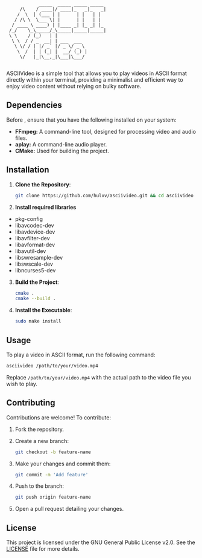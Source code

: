 ```
            _____  _____ _____ _____  
     /\    / ____|/ ____|_   _|_   _| 
    /  \  | (___ | |      | |   | |   
   / /\ \  \___ \| |      | |   | |   
  / ____ \ ____) | |____ _| |_ _| |_  
 /_/    \_\_____/_\_____|_____|_____| 
 \ \    / (_)   | |                   
  \ \  / / _  __| | ___  ___          
   \ \/ / | |/ _` |/ _ \/ _ \         
    \  /  | | (_| |  __/ (_) |        
     \/   |_|\__,_|\___|\___/         
                                      
```

ASCIIVideo is a simple tool that allows you to play videos in ASCII format directly within your terminal, providing a minimalist and efficient way to enjoy video content without relying on bulky software.



## Dependencies

Before , ensure that you have the following installed on your system:

- **FFmpeg:** A command-line tool, designed for processing video and audio files. 
- **aplay:** A command-line audio player.
- **CMake:** Used for building the project.

## Installation

1. **Clone the Repository**:

   ```bash
   git clone https://github.com/hulxv/asciivideo.git && cd asciivideo
   ```

2. **Install required libraries**
- pkg-config 
- libavcodec-dev 
- libavdevice-dev
- libavfilter-dev 
- libavformat-dev 
- libavutil-dev 
- libswresample-dev 
- libswscale-dev
- libncurses5-dev

3. **Build the Project**:

   ```bash
   cmake .
   cmake --build .
   ```

4. **Install the Executable**:

   ```bash
   sudo make install
   ```

## Usage

To play a video in ASCII format, run the following command:

```bash
asciivideo /path/to/your/video.mp4
```

Replace `/path/to/your/video.mp4` with the actual path to the video file you wish to play.

## Contributing

Contributions are welcome! To contribute:

1. Fork the repository.
2. Create a new branch:

   ```bash
   git checkout -b feature-name
   ```

3. Make your changes and commit them:

   ```bash
   git commit -m 'Add feature'
   ```

4. Push to the branch:

   ```bash
   git push origin feature-name
   ```

5. Open a pull request detailing your changes.

## License

This project is licensed under the GNU General Public License v2.0. See the [LICENSE](https://github.com/hulxv/asciivideo/blob/master/LICENSE) file for more details.
